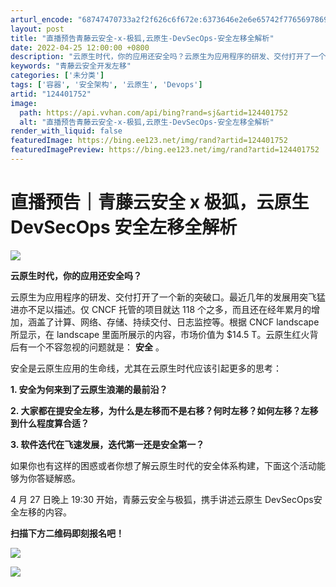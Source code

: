 ```yaml
---
arturl_encode: "68747470733a2f2f626c6f672e:6373646e2e6e65742f77656978696e5f34343734393236392f:61727469636c652f64657461696c732f313234343031373532"
layout: post
title: "直播预告青藤云安全-x-极狐,云原生-DevSecOps-安全左移全解析"
date: 2022-04-25 12:00:00 +0800
description: "云原生时代，你的应用还安全吗？云原生为应用程序的研发、交付打开了一个新的突破口。最近几年的发展用突飞"
keywords: "青藤云安全开发左移"
categories: ['未分类']
tags: ['容器', '安全架构', '云原生', 'Devops']
artid: "124401752"
image:
  path: https://api.vvhan.com/api/bing?rand=sj&artid=124401752
  alt: "直播预告青藤云安全-x-极狐,云原生-DevSecOps-安全左移全解析"
render_with_liquid: false
featuredImage: https://bing.ee123.net/img/rand?artid=124401752
featuredImagePreview: https://bing.ee123.net/img/rand?artid=124401752
---
```


# 直播预告｜青藤云安全 x 极狐，云原生 DevSecOps 安全左移全解析

![](https://i-blog.csdnimg.cn/blog_migrate/3a3965e4878c85f04df1091b9d4e5585.gif)

**云原生时代，你的应用还安全吗？**

云原生为应用程序的研发、交付打开了一个新的突破口。最近几年的发展用突飞猛进亦不足以描述。仅 CNCF 托管的项目就达 118 个之多，而且还在经年累月的增加，涵盖了计算、网络、存储、持续交付、日志监控等。根据 CNCF landscape 所显示，在 landscape 里面所展示的内容，市场价值为 $14.5 T。云原生红火背后有一个不容忽视的问题就是：
**安全**
。

安全是云原生应用的生命线，尤其在云原生时代应该引起更多的思考：

**1. 安全为何来到了云原生浪潮的最前沿？**

**2. 大家都在提安全左移，为什么是左移而不是右移？何时左移？如何左移？左移到什么程度算合适？**

**3. 软件迭代在飞速发展，迭代第一还是安全第一？**

如果你也有这样的困惑或者你想了解云原生时代的安全体系构建，下面这个活动能够为你答疑解惑。

4 月 27 日晚上 19:30 开始，青藤云安全与极狐，携手讲述云原生 DevSecOps安全左移的内容。

**扫描下方二维码即刻报名吧！**

![](https://i-blog.csdnimg.cn/blog_migrate/9ca5fbee63957a7aad8ecbbc47bddd6a.png)

![](https://i-blog.csdnimg.cn/blog_migrate/64fa9c3d1209a7887ed63fe6c9b33c97.png)
​​​​​​​
